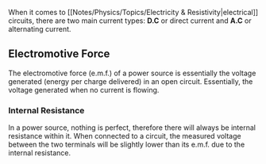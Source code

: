 When it comes to [[Notes/Physics/Topics/Electricity & Resistivity|electrical]] circuits, there are two main current types: **D.C** or direct current and **A.C** or alternating current. 
## Electromotive Force
The electromotive force (e.m.f.) of a power source is essentially the voltage generated (energy per charge delivered) in an open circuit. Essentially, the voltage generated when no current is flowing.
### Internal Resistance
In a power source, nothing is perfect, therefore there will always be internal resistance within it. When connected to a circuit, the measured voltage between the two terminals will be slightly lower than its e.m.f. due to the internal resistance. 